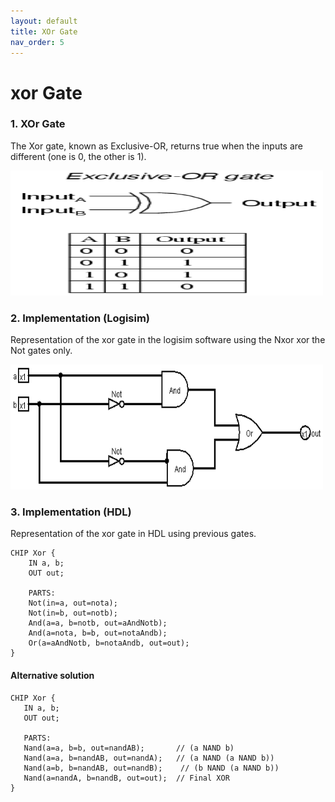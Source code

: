 ```yaml
---
layout: default
title: XOr Gate
nav_order: 5
---
```


# xor Gate 

### 1. XOr Gate
The Xor gate, known as Exclusive-OR, returns true when the inputs are different (one is 0, the other is 1).

<img src="\images\xor.png" width="500" height="200px"/> 


### 2. Implementation (Logisim)
Representation of the xor gate in the logisim software using the Nxor xor the Not gates only.

<img src="\logisim\xor.png" width="500" height="200px"/> 


### 3. Implementation (HDL)
Representation of the xor gate in HDL using previous gates.


```hdl
CHIP Xor {
    IN a, b;
    OUT out;

    PARTS:
    Not(in=a, out=nota);
    Not(in=b, out=notb);
    And(a=a, b=notb, out=aAndNotb);
    And(a=nota, b=b, out=notaAndb);
    Or(a=aAndNotb, b=notaAndb, out=out);
}
 ```
#### Alternative solution
 ```hdl
 CHIP Xor {
    IN a, b;
    OUT out;

    PARTS:
    Nand(a=a, b=b, out=nandAB);       // (a NAND b)
    Nand(a=a, b=nandAB, out=nandA);   // (a NAND (a NAND b))
    Nand(a=b, b=nandAB, out=nandB);    // (b NAND (a NAND b))
    Nand(a=nandA, b=nandB, out=out);  // Final XOR
}
 ```
